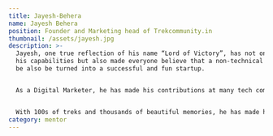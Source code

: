 ```yaml
---
title: Jayesh-Behera
name: Jayesh Behera
position: Founder and Marketing head of Trekcommunity.in
thumbnail: /assets/jayesh.jpg
description: >-
  Jayesh, one true reflection of his name “Lord of Victory”, has not only proven
  his capabilities but also made everyone believe that a non-technical idea can
  be also be turned into a successful and fun startup.


  As a Digital Marketer, he has made his contributions at many tech communities. But above all, Jayesh is what you would call a full-fledged Trekkie. His love for trekking and passion for Digital Marketing paved his way to his very own website “trekcommunity.in”. 


  With 100s of treks and thousands of beautiful memories, he has made his foot strong in community at a very young age and gained trust of every investor and trek enthusiast. As our Mentor, he has brought Google crowdsource to our college and has also guided our E-cell for National entrepreneurship challenge, which ranked 2nd all over.
category: mentor
---
```

